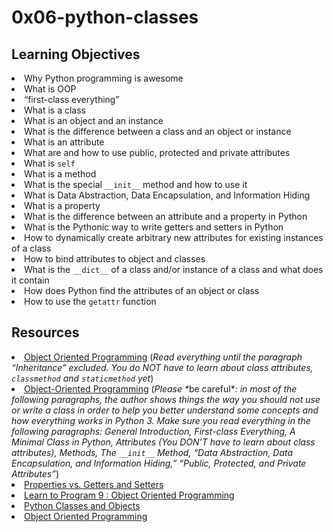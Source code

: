 # 0x06-python-classes

## Learning Objectives
<li>Why Python programming is awesome </li>
<li>What is OOP</li>
<li>“first-class everything”</li>
<li>What is a class</li>
<li>What is an object and an instance</li>
<li>What is the difference between a class and an object or instance</li>
<li>What is an attribute</li>
<li>What are and how to use public, protected and private attributes</li>
<li>What is <code>self</code></li>
<li>What is a method</li>
<li>What is the special <code>__init__</code> method and how to use it</li>
<li>What is Data Abstraction, Data Encapsulation, and Information Hiding</li>
<li>What is a property</li>
<li>What is the difference between an attribute and a property in Python</li>
<li>What is the Pythonic way to write getters and setters in Python</li>
<li>How to dynamically create arbitrary new attributes for existing instances of a class</li>
<li>How to bind attributes to object and classes</li>
<li>What is the <code>__dict__</code> of a class and/or instance of a class and what does it contain</li>
<li>How does Python find the attributes of an object or class</li>
<li>How to use the <code>getattr</code> function</li>

## Resources
<li><a href="/rltoken/i49z6HxrBGRNnixo7ZWbEQ" target="_blank" title="Object Oriented Programming">Object Oriented Programming</a> (<em>Read everything until the paragraph “Inheritance” excluded. You do NOT have to learn about class attributes, <code>classmethod</code> and <code>staticmethod</code> yet</em>)</li>
<li><a href="/rltoken/qz3KSn154ia4H2DPaabOzg" target="_blank" title="Object-Oriented Programming">Object-Oriented Programming</a> (<em>Please *</em>be careful*<em>: in most of the following paragraphs, the author shows things the way you should not use or write a class in order to help you better understand some concepts and how everything works in Python 3. Make sure you read everything in the following paragraphs: General Introduction, First-class Everything, A Minimal Class in Python, Attributes (You DON’T have to learn about class attributes), Methods, The <code>__init__</code> Method, “Data Abstraction, Data Encapsulation, and Information Hiding,” “Public, Protected, and Private Attributes”</em>)</li>
<li><a href="/rltoken/Wy2djWXK5b4rnnYlAq_wlA" target="_blank" title="Properties vs. Getters and Setters">Properties vs. Getters and Setters</a> </li>
<li><a href="/rltoken/MxIOanLf5vG5QeCWek2nqQ" target="_blank" title="Learn to Program 9 : Object Oriented Programming">Learn to Program 9 : Object Oriented Programming</a> </li>
<li><a href="/rltoken/AoLH4xp5StrQST-Cu0Fg8w" target="_blank" title="Python Classes and Objects">Python Classes and Objects</a> </li>
<li><a href="/rltoken/-vVnWzwR3a3X0H8Oia78Ug" target="_blank" title="Object Oriented Programming">Object Oriented Programming</a> </li>
